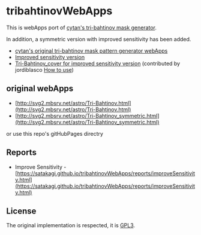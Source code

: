 # tribahtinovWebApps
This is webApps port of [cytan's tri-bahtinov mask generator](https://github.com/cytan299/tribahtinov/).

In addition, a symmetric version with improved sensitivity has been added.

* [cytan's original tri-bahtinov mask pattern generator webApps](https://satakagi.github.io/tribahtinovWebApps/Tri-Bahtinov.html)
* [Improved sensitivity version](https://satakagi.github.io/tribahtinovWebApps/Tri-Bahtinov_symmetric.html)
* [Tri-Bahtinov_cover for improved sensitivity version](https://satakagi.github.io/tribahtinovWebApps/Tri-Bahtinov_cover.html) (contributed by jordiblasco [How to use](https://www.cloudynights.com/topic/536410-a-tri-bahtinov-mask-for-sct-collimation-and-focusing/?p=10370496))


## original webApps 
* [http://svg2.mbsrv.net/astro/Tri-Bahtinov.html](http://svg2.mbsrv.net/astro/Tri-Bahtinov.html)
* [http://svg2.mbsrv.net/astro/Tri-Bahtinov_symmetric.html](http://svg2.mbsrv.net/astro/Tri-Bahtinov_symmetric.html)

or use this repo's gitHubPages directry


## Reports
* Improve Sensitivity - [https://satakagi.github.io/tribahtinovWebApps/reports/improveSensitivity.html](https://satakagi.github.io/tribahtinovWebApps/reports/improveSensitivity.html)

## License
The original implementation is respected, it is [GPL3](LICENSE).

